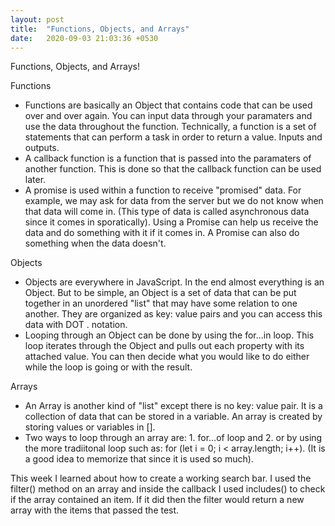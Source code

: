 ```yaml
---
layout: post
title:  "Functions, Objects, and Arrays"
date:   2020-09-03 21:03:36 +0530
---
```


Functions, Objects, and Arrays!

Functions

- Functions are basically an Object that contains code that can be used over and over again. You can input data through your paramaters and use the data throughout the function. Technically, a function is a set of statements that can perform a task in order to return a value. Inputs and outputs.
- A callback function is a function that is passed into the paramaters of another function. This is done so that the callback function can be used later. 
- A promise is used within a function to receive "promised" data. For example, we may ask for data from the server but we do not know when that data will come in. (This type of data is called asynchronous data since it comes in sporatically). Using a Promise can help us receive the data and do something with it if it comes in. A Promise can also do something when the data doesn't.

Objects

- Objects are everywhere in JavaScript. In the end almost everything is an Object. But to be simple, an Object is a set of data that can be put together in an unordered "list" that may have some relation to one another. They are organized as key: value pairs and you can access this data with DOT . notation.
- Looping through an Object can be done by using the for...in loop. This loop iterates through the Object and pulls out each property with its attached value. You can then decide what you would like to do either while the loop is going or with the result.

Arrays

- An Array is another kind of "list" except there is no key: value pair. It is a collection of data that can be stored in a variable. An array is created by storing values or variables in [].
- Two ways to loop through an array are: 1. for...of loop and 2. or by using the more tradiitonal loop such as: for (let i = 0; i < array.length; i++). (It is a good idea to memorize that since it is used so much).


This week I learned about how to create a working search bar. I used the filter() method on an array and inside the callback I used includes() to check if the array contained an item. If it did then the filter would return a new array with the items that passed the test.
